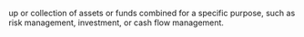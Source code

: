 up or collection of assets or funds combined for a specific purpose, such as risk management, investment, or cash flow management.